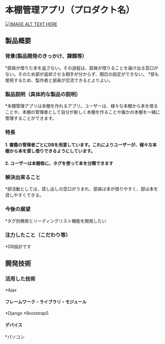 # 本棚管理アプリ（プロダクト名）

[![IMAGE ALT TEXT HERE](https://jphacks.com/wp-content/uploads/2023/07/JPHACKS2023_ogp.png)](https://www.youtube.com/watch?v=yYRQEdfGjEg)

## 製品概要
### 背景(製品開発のきっかけ、課題等）
*部員が借りた本を返さない。その過程は、部員が借りることを届け出る窓口がない。そのため部が返却させる相手が分からず、期日の設定ができない。
*部も使用するため、製作者と部員が交流できるとよりよい。
### 製品説明（具体的な製品の説明）
*本棚管理アプリは本棚を作れるアプリ。ユーザーは、様々な本棚から本を借ることや、本棚の管理者として自分が新しく本棚を作ることや誰かの本棚を一緒に管理することができます。
### 特長
#### 1. 書籍の管理者ごとにDBを用意しています。これによりユーザーが、様々な本棚から本を貸し借りできるようにしています。
#### 2. ユーザーは本棚毎に、タグを使って本を分類できます


### 解決出来ること
*部活動としては、貸し出しの窓口がうまれ、部員は本が借りやすく、部は本を貸しやすくできる。
### 今後の展望
*タグ別検索とリーディングリスト機能を開発したい
### 注力したこと（こだわり等）
*DB設計です

## 開発技術
### 活用した技術
*Ajax
#### フレームワーク・ライブラリ・モジュール
*Django
*Bootstrap5


#### デバイス
*パソコン

